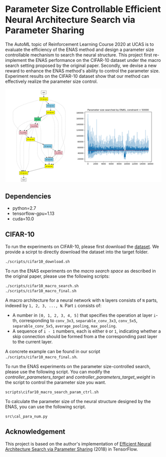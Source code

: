 # Parameter Size Controllable Efficient Neural Architecture Search via Parameter Sharing

The AutoML topic of Reinforcement Learning Course 2020 at UCAS is to evaluate the efficiency of the ENAS method and design a parameter size controllable mechanism to search the neural structure. This project first re-implement the ENAS performance on the CIFAR-10 dataset under the macro search setting proposed by the original paper. Secondly, we devise a new reward to enhance the ENAS method's ability to control the parameter size. Experiment results on the CIFAR-10 dataset show that our method can effectively realize the parameter size control.

![](./img/overview.png)

## Dependencies

- python=2.7
- tensorflow-gpu=1.13
- cuda=10.0


## CIFAR-10

To run the experiments on CIFAR-10, please first download the [dataset](https://www.cs.toronto.edu/~kriz/cifar.html). We provide a scirpt to directly download the dataset into the target folder.

```
./scripts/cifar10_download.sh
```

To run the ENAS experiments on the _macro search space_ as described in the original paper, please use the following scripts:
```
./scripts/cifar10_macro_search.sh
./scripts/cifar10_macro_final.sh
```

A macro architecture for a neural network with `N` layers consists of `N` parts, indexed by `1, 2, 3, ..., N`. Part `i` consists of:

* A number in `[0, 1, 2, 3, 4, 5]` that specifies the operation at layer `i`-th, corresponding to `conv_3x3`, `separable_conv_3x3`, `conv_5x5`, `separable_conv_5x5`, `average_pooling`, `max_pooling`.
* A sequence of `i - 1` numbers, each is either `0` or `1`, indicating whether a skip connection should be formed from a the corresponding past layer to the current layer.

A concrete example can be found in our script `./scripts/cifar10_macro_final.sh`.

To run the ENAS experiments on the parameter size-controlled search, please use the following script. You can modify the _controller_parameters_target_ and _controller_parameters_target_weight_ in the script to control the parameter size you want.

```
scripts\cifar10_macro_search_param_ctrl.sh
```

To calculate the parameter size of the neural structure designed by the ENAS, you can use the following script.

```
src\cal_para_num.py
```

## Acknowledgement

This project is based on the author's implementation of [Efficient Neural Architecture Search via Parameter Sharing](https://github.com/melodyguan/enas) (2018) in TensorFlow.
